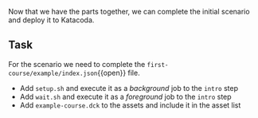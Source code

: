 Now that we have the parts together, we can complete the initial scenario and deploy it to Katacoda.

## Task	

For the scenario we need to complete the `first-course/example/index.json`{{open}} file.

* Add `setup.sh` and execute it as a _background_ job to the `intro` step
* Add `wait.sh` and execute it as a _foreground_ job to the `intro` step
* Add `example-course.dck` to the assets and include it in the asset list

